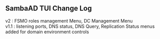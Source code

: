 ## SambaAD TUI Change Log

v2   : FSMO roles management Menu, DC Management Menu <br>
v1.1 : listening ports, DNS status, DNS Query, Replication Status menus added for domain environment controls <br>
